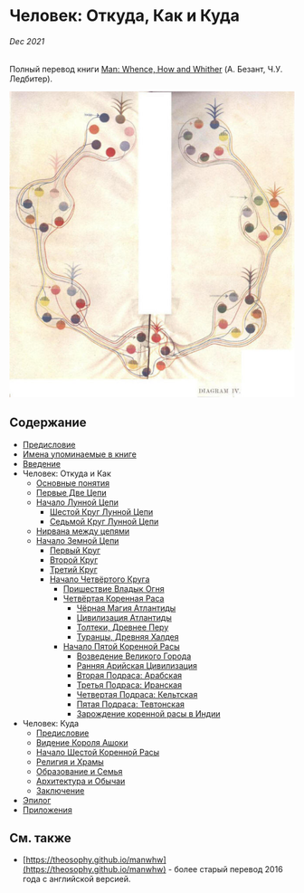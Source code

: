 # Человек: Откуда, Как и Куда

###### Dec 2021

Полный перевод книги [Man: Whence, How and Whither](https://archive.org/details/manwhencehowandw031919mbp) (А. Безант, Ч.У. Ледбитер).

![](/img/4.jpg)

## Содержание

- [Предисловие](ru/00.foreword.md)
- [Имена упоминаемые в книге](ru/00.characters.md)
- [Введение](ru/01.introduction.md)
- Человек: Откуда и Как
  - [Основные понятия](ru/01.preliminaries.md)
  - [Первые Две Цепи](ru/02.1st-and-2nd-chains.md)
  - [Начало Лунной Цепи](ru/03.early-moon-chain.md)
    - [Шестой Круг Лунной Цепи](ru/04.6th-moon-round.md)
    - [Седьмой Круг Лунной Цепи](ru/05.7th-moon-round.md)
  - [Нирвана между цепями](ru/06.0.interchain-nirvana.md)
  - [Начало Земной Цепи](ru/06.early-earth-chain.md)
    - [Первый Круг](ru/07.1st-round.md)
    - [Второй Круг](ru/07.2nd-round.md)
    - [Третий Круг](ru/07.3rd-round.md)
    - [Начало Четвёртого Круга](ru/07.4th-round.md)
      - [Пришествие Владык Огня](ru/07.lords-of-fire.md)
      - [Четвёртая Коренная Раса](ru/08.4th-root-race.md)
        - [Чёрная Магия Атлантиды](ru/10.atlantean-black-magic.md)
        - [Цивилизация Атлантиды](ru/11.atlantean-civilization.md)
        - [Толтеки, Древнее Перу](ru/12.tolteks-ancient-peru.md)
        - [Туранцы, Древняя Халдея](ru/13.turanians-ancient-chaldea.md)
      - [Начало Пятой Коренной Расы](ru/14.5th-root-race.md)
        - [Возведение Великого Города](ru/15.the-great-city.md)
        - [Ранняя Арийская Цивилизация](ru/16.1-aryans.md)
        - [Вторая Подраса: Арабская](ru/16.2-arabians.md)
        - [Третья Подраса: Иранская](ru/16.3-iranians.md)
        - [Четвертая Подраса: Кельтская](ru/16.4-celts.md)
        - [Пятая Подраса: Тевтонская](ru/16.5-teutons.md)
        - [Зарождение коренной расы в Индии](ru/16.root-stock.md)
- Человек: Куда
  - [Предисловие](ru/20.6th-root-race-intro.md)
  - [Видение Короля Ашоки](ru/21.king-ashoka-vision.md)
  - [Начало Шестой Коренной Расы](ru/23.early-6th-root-race.md)
  - [Религия и Храмы](ru/24.religion-and-temples.md)
  - [Образование и Семья](ru/25.education-and-family.md)
  - [Архитектура и Обычаи](ru/26.architecture-and-customs.md)
  - [Заключение](ru/conclusion.md)
- [Эпилог](ru/epilogue.md)
- [Приложения](ru/appendix.md)

## См. также

- [https://theosophy.github.io/manwhw](https://theosophy.github.io/manwhw) - более старый перевод 2016 года с английской версией.
